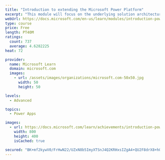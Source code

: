 ```yaml
---
title: "Introduction to extending the Microsoft Power Platform"
excerpt: "This module will focus on the underlying solution architecture from a technical perspective and what extensibility options exist. It will also cover the ever-important element of the Microsoft Power Platform development, which is the decision-making process of determining when to use configuration versus code."
webUrl: https://docs.microsoft.com/en-us/learn/modules/introduction-power-platform-extensibility-model/
type: course
price: Free
length: PT40M
ratings:
  count: 737
  average: 4.6282225
heat: 72

provider:
  name: Microsoft Learn
  domain: microsoft.com
  images:
    - url: /assets/images/organizations/microsoft.com-50x50.jpg
      width: 50
      height: 50

levels:
  - Advanced

topics:
  - Power Apps

images:
  - url: https://docs.microsoft.com/learn/achievements/introduction-power-platform-extensibility-model-social.png
    width: 800
    height: 400
    isCached: true

secured: "BK+mf2kywV0/FrHwN22/UZxN8b5ImyXTSnJ4Q2KRHxsIZgA4+QU2F8drX8+hOnKDA10aQY2ASf7uf0/TP84IBrY0udtKC4ygBwUcGe1z8BiDT1K0lZacW0xu6HONufQVyHFxkOIKFPDPTnWsHHLCGR6BzSzEUflqf5XS/BgHeBL5ocs0+ZFCryxLEj9S6WiP7wifSZCRt8856n0Jsbj7p1qQ0n0Na5is2+NiL1aMIYzhR+r6zNgsWLd0OWiMYfctNFX9926u18zQbLKzXf09Z05qibKfJms3aYdOSMGe/i+x8NH0hpiALbCtLrM9erfncxF5gT24j2YAIWo/Nwi9RCMCJ+om9dsqBn0jRwG/hN+Z/+fyp5lv4CUC/MZX45oy7/XzPm3/Ou5nKZ6qgu/wig==;Z/1Uxdu1bqGGzuyIFZ7V1g=="
---
```


